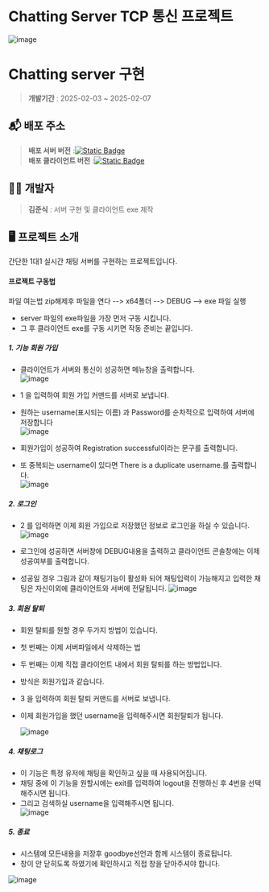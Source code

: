# Chatting Server TCP 통신 프로젝트 
![image](https://github.com/user-attachments/assets/0168e4ba-8c18-43f1-9481-97143adfd2df)


# Chatting server 구현
>**개발기간** : 2025-02-03 ~ 2025-02-07<br>

## 📬 배포 주소
> **배포 서버 버전** :[![Static Badge](https://img.shields.io/badge/server-zip-blue)](https://github.com/Dowill-hob/client_cpp/releases/tag/v0.01) <br>
> **배포 클라이언트 버전** :[![Static Badge](https://img.shields.io/badge/client-zip-orange)](https://github.com/Dowill-hob/client_cpp/archive/refs/tags/v0.01.zip)
## 👨‍🎓 개발자

>**김준식** : 서버 구현 및 클라이언트 exe 제작

## 🖥️ 프로젝트 소개
간단한 1대1 실시간 채팅 서버를 구현하는 프로젝트입니다.

#### 프로젝트 구동법<br>
파일 여는법 zip해제후 파일을 연다 --> x64폴더 --> DEBUG --> exe 파일 실행

* server 파일의 exe파일을 가장 먼저 구동 시킵니다.
* 그 후 클라이언트 exe를 구동 시키면 작동 준비는 끝입니다.

##### 1. 기능 회원 가입
* 클라이언트가 서버와 통신이 성공하면 메뉴창을 출력합니다. <br>
![image](https://github.com/user-attachments/assets/ce9ac791-d5c5-405e-9536-a8d9ed1ffe9f)


* 1 을 입력하여 회원 가입 커맨드를 서버로 보냅니다. <br>
* 원하는 username(표시되는 이름) 과 Password를 순차적으로 입력하여 서버에 저장합니다<br>
![image](https://github.com/user-attachments/assets/8c790034-1a7e-42d6-b4d4-c0e9f2262650)

* 회원가입이 성공하여 Registration successful이라는 문구를 출력합니다.<br>
* 또 중복되는 username이 있다면 There is a duplicate username.를 출력합니다.<br>
![image](https://github.com/user-attachments/assets/f650af27-863e-4700-8f36-d191233ddf62)

##### 2. 로그인
* 2 를 입력하면 이제 회원 가입으로 저장했던 정보로 로그인을 하실 수 있습니다. <br>
![image](https://github.com/user-attachments/assets/30e9fff9-f654-45f6-bb15-4feb4af5f4c5)

* 로그인에 성공하면 서버창에 DEBUG내용을 출력하고 클라이언트 콘솔창에는 이제 성공여부를 출력합니다.
* 성공일 경우 그림과 같이 채팅기능이 활성화 되어 채팅입력이 가능해지고 입력한 채팅은 자신이외에 클라이언트와 서버에 전달됩니다. 
![image](https://github.com/user-attachments/assets/65141394-a21b-42df-b331-0390d927054e)
##### 3. 회원 탈퇴
* 회원 탈퇴를 원할 경우 두가지 방법이 있습니다.
* 첫 번째는 이제 서버파일에서 삭제하는 법
* 두 번째는 이제 직접 클라이언트 내에서 회원 탈퇴를 하는 방법입니다.
* 방식은 회원가입과 같습니다.
* 3 을 입력하여 회원 탈퇴 커맨드를 서버로 보냅니다.
* 이제 회원가입을 했던 username을 입력해주시면 회원탈퇴가 됩니다.<br>

  ![image](https://github.com/user-attachments/assets/821cb822-4784-49b4-9898-c2f82ed4d1b2)

  
##### 4. 채팅로그
* 이 기능은 특정 유저에 채팅을 확인하고 싶을 때 사용되어집니다.
* 채팅 중에 이 기능을 원할시에는 exit를 입력하여 logout을 진행하신 후 4번을 선택해주시면 됩니다.
* 그리고 검색하실 username을 입력해주시면 됩니다.<br>
![image](https://github.com/user-attachments/assets/66c75421-75d0-425b-b879-b2d8af3ddf8f)

##### 5. 종료
* 시스템에 모든내용을 저장후 goodbye선언과 함께 시스템이 종료됩니다.
* 창이 안 닫히도록 하였기에 확인하시고 직접 창을 닫아주셔야 합니다.<br>

![image](https://github.com/user-attachments/assets/ba7591dc-86d1-4f61-ba0f-e87497ec4e87)
